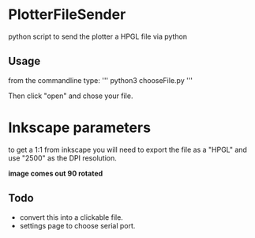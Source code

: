 # PlotterFileSender
python script to send the plotter a HPGL file via python

## Usage
from the commandline type:
'''
python3 chooseFile.py
'''

Then click "open" and chose your file.


# Inkscape parameters

to get a 1:1 from inkscape you will need to export the file as a "HPGL" and use "2500" as the DPI resolution.

**image comes out 90 rotated**


## Todo
* convert this into a clickable file.
* settings page to choose serial port.
